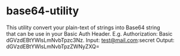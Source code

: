 # base64-utility

This utility convert your plain-text of strings into Base64 string    
that can be use in your Basic Auth Header. E.g. Authorization: Basic dGVzdEBtYWlsLmNvbTpzc3Nz.
Input: test@mail.com:secret
Output: dGVzdEBtYWlsLmNvbTpzZWNyZXQ=
